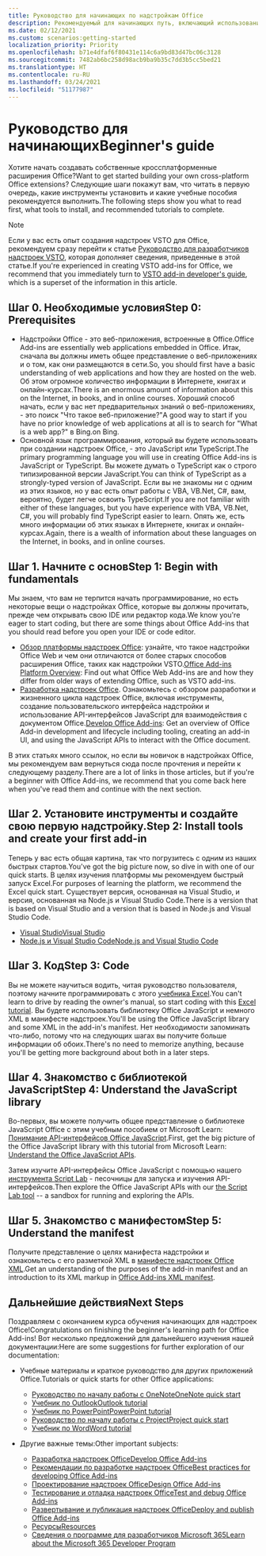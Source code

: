 ```yaml
---
title: Руководство для начинающих по надстройкам Office
description: Рекомендуемый для начинающих путь, включающий использование учебных ресурсов для надстроек Office.
ms.date: 02/12/2021
ms.custom: scenarios:getting-started
localization_priority: Priority
ms.openlocfilehash: b71e4dfaf6f80431e114c6a9bd83d47bc06c3128
ms.sourcegitcommit: 7482ab6bc258d98acb9ba9b35c7dd3b5cc5bed21
ms.translationtype: HT
ms.contentlocale: ru-RU
ms.lasthandoff: 03/24/2021
ms.locfileid: "51177987"
---
```

# <a name="beginners-guide"></a><span data-ttu-id="f25cb-103">Руководство для начинающих</span><span class="sxs-lookup"><span data-stu-id="f25cb-103">Beginner's guide</span></span>

<span data-ttu-id="f25cb-104">Хотите начать создавать собственные кроссплатформенные расширения Office?</span><span class="sxs-lookup"><span data-stu-id="f25cb-104">Want to get started building your own cross-platform Office extensions?</span></span> <span data-ttu-id="f25cb-105">Следующие шаги покажут вам, что читать в первую очередь, какие инструменты установить и какие учебные пособия рекомендуется выполнить.</span><span class="sxs-lookup"><span data-stu-id="f25cb-105">The following steps show you what to read first, what tools to install, and recommended tutorials to complete.</span></span>

> [!NOTE]
> <span data-ttu-id="f25cb-106">Если у вас есть опыт создания надстроек VSTO для Office, рекомендуем сразу перейти к статье [Руководство для разработчиков надстроек VSTO](learning-path-transition.md), которая дополняет сведения, приведенные в этой статье.</span><span class="sxs-lookup"><span data-stu-id="f25cb-106">If you're experienced in creating VSTO add-ins for Office, we recommend that you immediately turn to [VSTO add-in developer's guide](learning-path-transition.md), which is a superset of the information in this article.</span></span>

## <a name="step-0-prerequisites"></a><span data-ttu-id="f25cb-107">Шаг 0. Необходимые условия</span><span class="sxs-lookup"><span data-stu-id="f25cb-107">Step 0: Prerequisites</span></span>

- <span data-ttu-id="f25cb-108">Надстройки Office - это веб-приложения, встроенные в Office.</span><span class="sxs-lookup"><span data-stu-id="f25cb-108">Office Add-ins are essentially web applications embedded in Office.</span></span> <span data-ttu-id="f25cb-109">Итак, сначала вы должны иметь общее представление о веб-приложениях и о том, как они размещаются в сети.</span><span class="sxs-lookup"><span data-stu-id="f25cb-109">So, you should first have a basic understanding of web applications and how they are hosted on the web.</span></span> <span data-ttu-id="f25cb-110">Об этом огромное количество информации в Интернете, книгах и онлайн-курсах.</span><span class="sxs-lookup"><span data-stu-id="f25cb-110">There is an enormous amount of information about this on the Internet, in books, and in online courses.</span></span> <span data-ttu-id="f25cb-111">Хороший способ начать, если у вас нет предварительных знаний о веб-приложениях, - это поиск "Что такое веб-приложение?"</span><span class="sxs-lookup"><span data-stu-id="f25cb-111">A good way to start if you have no prior knowledge of web applications at all is to search for "What is a web app?"</span></span> <span data-ttu-id="f25cb-112">в Bing.</span><span class="sxs-lookup"><span data-stu-id="f25cb-112">on Bing.</span></span>
- <span data-ttu-id="f25cb-113">Основной язык программирования, который вы будете использовать при создании надстроек Office, - это JavaScript или TypeScript.</span><span class="sxs-lookup"><span data-stu-id="f25cb-113">The primary programming language you will use in creating Office Add-ins is JavaScript or TypeScript.</span></span> <span data-ttu-id="f25cb-114">Вы можете думать о TypeScript как о строго типизированной версии JavaScript.</span><span class="sxs-lookup"><span data-stu-id="f25cb-114">You can think of TypeScript as a strongly-typed version of JavaScript.</span></span> <span data-ttu-id="f25cb-115">Если вы не знакомы ни с одним из этих языков, но у вас есть опыт работы с VBA, VB.Net, C#, вам, вероятно, будет легче освоить TypeScript.</span><span class="sxs-lookup"><span data-stu-id="f25cb-115">If you are not familiar with either of these languages, but you have experience with VBA, VB.Net, C#, you will probably find TypeScript easier to learn.</span></span> <span data-ttu-id="f25cb-116">Опять же, есть много информации об этих языках в Интернете, книгах и онлайн-курсах.</span><span class="sxs-lookup"><span data-stu-id="f25cb-116">Again, there is a wealth of information about these languages on the Internet, in books, and in online courses.</span></span>

## <a name="step-1-begin-with-fundamentals"></a><span data-ttu-id="f25cb-117">Шаг 1. Начните с основ</span><span class="sxs-lookup"><span data-stu-id="f25cb-117">Step 1: Begin with fundamentals</span></span>

<span data-ttu-id="f25cb-118">Мы знаем, что вам не терпится начать программирование, но есть некоторые вещи о надстройках Office, которые вы должны прочитать, прежде чем открывать свою IDE или редактор кода.</span><span class="sxs-lookup"><span data-stu-id="f25cb-118">We know you're eager to start coding, but there are some things about Office Add-ins that you should read before you open your IDE or code editor.</span></span>

- <span data-ttu-id="f25cb-119">[Обзор платформы надстроек Office](office-add-ins.md): узнайте, что такое надстройки Office Web и чем они отличаются от более старых способов расширения Office, таких как надстройки VSTO.</span><span class="sxs-lookup"><span data-stu-id="f25cb-119">[Office Add-ins Platform Overview](office-add-ins.md): Find out what Office Web Add-ins are and how they differ from older ways of extending Office, such as VSTO add-ins.</span></span>
- <span data-ttu-id="f25cb-120">[Разработка надстроек Office](../develop/develop-overview.md). Ознакомьтесь с обзором разработки и жизненного цикла надстроек Office, включая инструменты, создание пользовательского интерфейса надстройки и использование API-интерфейсов JavaScript для взаимодействия с документом Office.</span><span class="sxs-lookup"><span data-stu-id="f25cb-120">[Develop Office Add-ins](../develop/develop-overview.md): Get an overview of Office Add-in development and lifecycle including tooling, creating an add-in UI, and using the JavaScript APIs to interact with the Office document.</span></span>

<span data-ttu-id="f25cb-121">В этих статьях много ссылок, но если вы новичок в надстройках Office, мы рекомендуем вам вернуться сюда после прочтения и перейти к следующему разделу.</span><span class="sxs-lookup"><span data-stu-id="f25cb-121">There are a lot of links in those articles, but if you're a beginner with Office Add-ins, we recommend that you come back here when you've read them and continue with the next section.</span></span>

## <a name="step-2-install-tools-and-create-your-first-add-in"></a><span data-ttu-id="f25cb-122">Шаг 2. Установите инструменты и создайте свою первую надстройку.</span><span class="sxs-lookup"><span data-stu-id="f25cb-122">Step 2: Install tools and create your first add-in</span></span>

<span data-ttu-id="f25cb-123">Теперь у вас есть общая картина, так что погрузитесь с одним из наших быстрых стартов.</span><span class="sxs-lookup"><span data-stu-id="f25cb-123">You've got the big picture now, so dive in with one of our quick starts.</span></span> <span data-ttu-id="f25cb-124">В целях изучения платформы мы рекомендуем быстрый запуск Excel.</span><span class="sxs-lookup"><span data-stu-id="f25cb-124">For purposes of learning the platform, we recommend the Excel quick start.</span></span> <span data-ttu-id="f25cb-125">Существует версия, основанная на Visual Studio, и версия, основанная на Node.js и Visual Studio Code.</span><span class="sxs-lookup"><span data-stu-id="f25cb-125">There is a version that is based on Visual Studio and a version that is based in Node.js and Visual Studio Code.</span></span>

- [<span data-ttu-id="f25cb-126">Visual Studio</span><span class="sxs-lookup"><span data-stu-id="f25cb-126">Visual Studio</span></span>](../quickstarts/excel-quickstart-jquery.md?tabs=visualstudio)
- [<span data-ttu-id="f25cb-127">Node.js и Visual Studio Code</span><span class="sxs-lookup"><span data-stu-id="f25cb-127">Node.js and Visual Studio Code</span></span>](../quickstarts/excel-quickstart-jquery.md?tabs=yeomangenerator)

## <a name="step-3-code"></a><span data-ttu-id="f25cb-128">Шаг 3. Код</span><span class="sxs-lookup"><span data-stu-id="f25cb-128">Step 3: Code</span></span>

<span data-ttu-id="f25cb-129">Вы не можете научиться водить, читая руководство пользователя, поэтому начните программировать с этого [учебника Excel](../tutorials/excel-tutorial.md).</span><span class="sxs-lookup"><span data-stu-id="f25cb-129">You can't learn to drive by reading the owner's manual, so start coding with this [Excel tutorial](../tutorials/excel-tutorial.md).</span></span> <span data-ttu-id="f25cb-130">Вы будете использовать библиотеку Office JavaScript и немного XML в манифесте надстроек.</span><span class="sxs-lookup"><span data-stu-id="f25cb-130">You'll be using the Office JavaScript library and some XML in the add-in's manifest.</span></span> <span data-ttu-id="f25cb-131">Нет необходимости запоминать что-либо, потому что на следующих шагах вы получите больше информации об обоих.</span><span class="sxs-lookup"><span data-stu-id="f25cb-131">There's no need to memorize anything, because you'll be getting more background about both in a later steps.</span></span>

## <a name="step-4-understand-the-javascript-library"></a><span data-ttu-id="f25cb-132">Шаг 4. Знакомство с библиотекой JavaScript</span><span class="sxs-lookup"><span data-stu-id="f25cb-132">Step 4: Understand the JavaScript library</span></span>

<span data-ttu-id="f25cb-133">Во-первых, вы можете получить общее представление о библиотеке JavaScript Office с этим учебным пособием от Microsoft Learn: [Понимание API-интерфейсов Office JavaScript](/learn/modules/understand-office-javascript-apis/index).</span><span class="sxs-lookup"><span data-stu-id="f25cb-133">First, get the big picture of the Office JavaScript library with this tutorial from Microsoft Learn: [Understand the Office JavaScript APIs](/learn/modules/understand-office-javascript-apis/index).</span></span>

<span data-ttu-id="f25cb-134">Затем изучите API-интерфейсы Office JavaScript с помощью нашего [инструмента Script Lab](explore-with-script-lab.md) - песочницы для запуска и изучения API-интерфейсов.</span><span class="sxs-lookup"><span data-stu-id="f25cb-134">Then explore the Office JavaScript APIs with our [the Script Lab tool](explore-with-script-lab.md) -- a sandbox for running and exploring the APIs.</span></span>

## <a name="step-5-understand-the-manifest"></a><span data-ttu-id="f25cb-135">Шаг 5. Знакомство с манифестом</span><span class="sxs-lookup"><span data-stu-id="f25cb-135">Step 5: Understand the manifest</span></span>

<span data-ttu-id="f25cb-136">Получите представление о целях манифеста надстройки и ознакомьтесь с его разметкой XML в [манифесте надстроек Office XML](../develop/add-in-manifests.md).</span><span class="sxs-lookup"><span data-stu-id="f25cb-136">Get an understanding of the purposes of the add-in manifest and an introduction to its XML markup in [Office Add-ins XML manifest](../develop/add-in-manifests.md).</span></span>

## <a name="next-steps"></a><span data-ttu-id="f25cb-137">Дальнейшие действия</span><span class="sxs-lookup"><span data-stu-id="f25cb-137">Next Steps</span></span>

<span data-ttu-id="f25cb-138">Поздравляем с окончанием курса обучения начинающих для надстроек Office!</span><span class="sxs-lookup"><span data-stu-id="f25cb-138">Congratulations on finishing the beginner's learning path for Office Add-ins!</span></span> <span data-ttu-id="f25cb-139">Вот несколько предложений для дальнейшего изучения нашей документации:</span><span class="sxs-lookup"><span data-stu-id="f25cb-139">Here are some suggestions for further exploration of our documentation:</span></span>

- <span data-ttu-id="f25cb-140">Учебные материалы и краткое руководство для других приложений Office.</span><span class="sxs-lookup"><span data-stu-id="f25cb-140">Tutorials or quick starts for other Office applications:</span></span>

  - [<span data-ttu-id="f25cb-141">Руководство по началу работы с OneNote</span><span class="sxs-lookup"><span data-stu-id="f25cb-141">OneNote quick start</span></span>](../quickstarts/onenote-quickstart.md)
  - [<span data-ttu-id="f25cb-142">Учебник по Outlook</span><span class="sxs-lookup"><span data-stu-id="f25cb-142">Outlook tutorial</span></span>](/outlook/add-ins/addin-tutorial)
  - [<span data-ttu-id="f25cb-143">Учебник по PowerPoint</span><span class="sxs-lookup"><span data-stu-id="f25cb-143">PowerPoint tutorial</span></span>](../tutorials/powerpoint-tutorial.md)
  - [<span data-ttu-id="f25cb-144">Руководство по началу работы с Project</span><span class="sxs-lookup"><span data-stu-id="f25cb-144">Project quick start</span></span>](../quickstarts/project-quickstart.md)
  - [<span data-ttu-id="f25cb-145">Учебник по Word</span><span class="sxs-lookup"><span data-stu-id="f25cb-145">Word tutorial</span></span>](../tutorials/word-tutorial.md)

- <span data-ttu-id="f25cb-146">Другие важные темы:</span><span class="sxs-lookup"><span data-stu-id="f25cb-146">Other important subjects:</span></span>

  - [<span data-ttu-id="f25cb-147">Разработка надстроек Office</span><span class="sxs-lookup"><span data-stu-id="f25cb-147">Develop Office Add-ins</span></span>](../develop/develop-overview.md)
  - [<span data-ttu-id="f25cb-148">Рекомендации по разработке надстроек Office</span><span class="sxs-lookup"><span data-stu-id="f25cb-148">Best practices for developing Office Add-ins</span></span>](../concepts/add-in-development-best-practices.md)
  - [<span data-ttu-id="f25cb-149">Проектирование надстроек Office</span><span class="sxs-lookup"><span data-stu-id="f25cb-149">Design Office Add-ins</span></span>](../design/add-in-design.md)
  - [<span data-ttu-id="f25cb-150">Тестирование и отладка надстроек Office</span><span class="sxs-lookup"><span data-stu-id="f25cb-150">Test and debug Office Add-ins</span></span>](../testing/test-debug-office-add-ins.md)
  - [<span data-ttu-id="f25cb-151">Развертывание и публикация надстроек Office</span><span class="sxs-lookup"><span data-stu-id="f25cb-151">Deploy and publish Office Add-ins</span></span>](../publish/publish.md)
  - [<span data-ttu-id="f25cb-152">Ресурсы</span><span class="sxs-lookup"><span data-stu-id="f25cb-152">Resources</span></span>](../resources/resources-links-help.md)
  - [<span data-ttu-id="f25cb-153">Сведения о программе для разработчиков Microsoft 365</span><span class="sxs-lookup"><span data-stu-id="f25cb-153">Learn about the Microsoft 365 Developer Program</span></span>](https://developer.microsoft.com/microsoft-365/dev-program)
